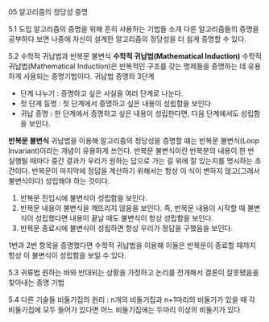 05 알고리즘의 정당성 증명

5.1 도입
알고리즘의 증명을 위해 흔히 사용하는 기법들 소개
다른 알고리즘들의 증명을 공부하다 보면 나중에 자신이 설계한 알고리즘의 정당성을 더 쉽게 증명할 수 있다.


5.2 수학적 귀납법과 반복문 불변식 
**수학적 귀납법(Mathematical Induction)**
수학적 귀납법(Mathematical Induction)은 반복적인 구조를 갖는 명제들을 증명하는 데 유용하게 사용되는 증명기법이다.
귀납법 증명의 3단계
- 단계 나누기 : 증명하고 싶은 사실을 여러 단계로 나눈다.
- 첫 단계 등명 : 첫 단계에서 증명하고 싶은 내용이 성립함을 보인다
- 귀납 증명 : 한 단계에서 증명하고 싶은 내용이 성립한다면, 다음 단계에서도 성립함을 보인다.

**반복문 불변식**
귀납법을 이용해 알고리즘의 정당성을 증명할 떄는 반복문 불변식(Loop Invariant)이라는 개념이 유용하게 쓰인다.
반복문 불변식이란 반복분의 내용이 한 번 실행될 때마다 중간 결과가 우리가 원하는 답으로 가는 길 위에 잘 있는지를 명시하는 조건이다.
반복문이 마지막에 정답을 계산하기 위해서는 항상 이 식이 변하지 않고(그래서 불변식이다) 성립해야 하는 것이다.
1. 반복문 진입시에 불변식이 성립함을 보인다.
2. 반복문 내용이 불변식을 깨뜨리지 않음을 보인다. 즉, 반복문 내용이 시작할 때 불변식이 성립했다면 내용이 끝날 때도 불변식이 항상 성립함을 보인다.
3. 반복문 종료시에 불변식이 성립하면 항상 우리가 정답을 구했음을 보인다.

1번과 2번 항목을 증명했다면 수학적 귀납법을 이용해 이들은 반복문이 종료할 때까지 항상 이 불변식이 성립함을 보일 수 있다.


5.3 귀류법
원하는 바와 반대되는 상황을 가정하고 논리를 전개해서 결론이 잘못됐음을 찾아내는 증명 기법


5.4 다른 기술들
비둘기집의 원리 : n개의 비둘기집과 n+1마리의 비둘기가 있을 때 각 비둘기집에 모두 들어가 있다면 어느 비둘기집에는 두마리 이상의 비둘기가 있다
